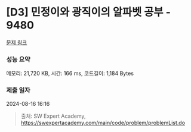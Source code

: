 # [D3] 민정이와 광직이의 알파벳 공부 - 9480 

[문제 링크](https://swexpertacademy.com/main/code/problem/problemDetail.do?contestProbId=AXAdrmW61ssDFAXq) 

### 성능 요약

메모리: 21,720 KB, 시간: 166 ms, 코드길이: 1,184 Bytes

### 제출 일자

2024-08-16 16:16



> 출처: SW Expert Academy, https://swexpertacademy.com/main/code/problem/problemList.do